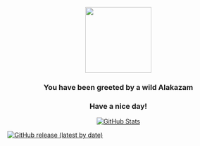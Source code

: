 
<p align="center">
    <img src="https://raw.githubusercontent.com/PokeAPI/sprites/master/sprites/pokemon/65.png" width="150" height="150">
</p>
<h3 align="center">You have been greeted by a wild <b>Alakazam</b></h3>
<h3 align="center">Have a nice day!</h3>
<p align="center">
  <a href="https://github.com/HermanSoukup">
    <img alt="GitHub Stats" src="https://github-readme-stats.vercel.app/api?username=HermanSoukup&hide=issues&hide_title=true&include_all_commits=true&bg_color=30,e96443,904e95&title_color=fff&text_color=fff" />
    </a>
</p>
<p align="center">

[![GitHub release (latest by date)](https://img.shields.io/github/v/release/HermanSoukup/Nano-Openwrt?style=for-the-badge&label=Download)](https://github.com/HermanSoukup/Nano-Openwrt/releases)

</p>       
